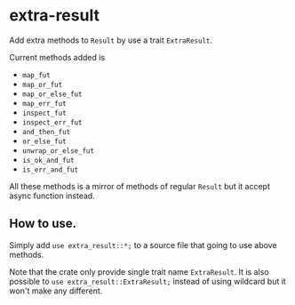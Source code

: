 # extra-result
Add extra methods to `Result` by use a trait `ExtraResult`.

Current methods added is
- `map_fut`
- `map_or_fut`
- `map_or_else_fut`
- `map_err_fut`
- `inspect_fut`
- `inspect_err_fut`
- `and_then_fut`
- `or_else_fut`
- `unwrap_or_else_fut`
- `is_ok_and_fut`
- `is_err_and_fut`

All these methods is a mirror of methods of regular `Result` but it accept async function instead.

## How to use.
Simply add `use extra_result::*;` to a source file that going to use above methods.

Note that the crate only provide single trait name `ExtraResult`. It is also possible to `use extra_result::ExtraResult;` instead of using wildcard but it won't make any different.
